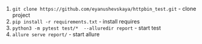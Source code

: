 1. `git clone https://github.com/eyanushevskaya/httpbin_test.git` - clone project 
2. `pip install -r requirements.txt` - install requires
3. `python3 -m pytest test/*  --alluredir report` - start test
4. `allure serve report/` - start allure
